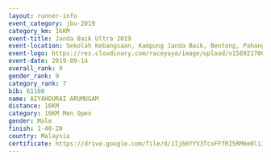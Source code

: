```yaml
---
layout: runner-info 
event_category: jbu-2019 
category_km: 16KM 
event-title: Janda Baik Ultra 2019
event-location: Sekolah Kebangsaan, Kampung Janda Baik, Bentong, Pahang, Malaysia 
event-logo: https://res.cloudinary.com/raceyaya/image/upload/v1569217009/logo/janda-baik_vch1pc.jpg 
event-date: 2019-09-14 
overall_rank: 9
gender_rank: 9
category_rank: 7
bib: 61100
name: AIYAHDURAI ARUMUGAM
distance: 16KM
category: 16KM Men Open
gender: Male
finish: 1-40-20
country: Malaysia
certificate: https://drive.google.com/file/d/1Ij66YYV3TcxFFfRI5RM6m0liIedEJi2Q/view?usp=sharing
---
```

